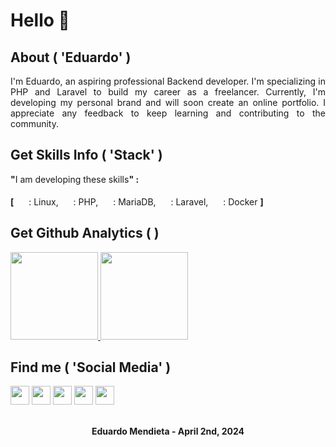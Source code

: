 # Hello 👋

## About ( 'Eduardo' )
<p style="text-align: justify;">I'm Eduardo, an aspiring professional Backend developer. I'm specializing in PHP and Laravel to build my career as a freelancer. Currently, I'm developing my personal brand and will soon create an online portfolio. I appreciate any feedback to keep learning and contributing to the community.</p>


## Get Skills Info ( 'Stack' )
<b>"</b>I am developing these skills<b>" :  
<br>
[</b>
  <img src="https://github.com/mreduum/mreduum/assets/136200861/7ac0186c-f8c9-4554-932e-6ff75e6d6495" height="16"> : Linux, 
  <img src="https://github.com/mreduum/mreduum/assets/136200861/d6ff7f7d-20aa-4522-8c08-abce6d5ec2e0" height="16"> : PHP, 
  <img src="https://github.com/mreduum/mreduum/assets/136200861/fafbcaa1-eb9a-4d2d-a4e3-4751058f7553" height="16"> : MariaDB, 
  <img src="https://github.com/mreduum/mreduum/assets/136200861/0bf25eff-8f7b-4dde-8d8e-f0a9ebc7ef4c" height="16"> : Laravel, 
  <img src="https://github.com/mreduum/mreduum/assets/136200861/f3766593-f019-4a6a-a4e4-cc49ccb63ae7" height="16"> : Docker
<b>]</b>


## Get Github Analytics ( )
<a href="https://github.com/mreduum">
  <img height="140em" src="https://github-readme-stats-eight-theta.vercel.app/api?username=mreduum&show_icons=true&theme=algolia&include_all_commits=true&count_private=true"/>
  <img height="140em" src="https://github-readme-stats-eight-theta.vercel.app/api/top-langs/?username=mreduum&layout=compact&langs_count=8&theme=algolia"/>
</a>


## Find me ( 'Social Media' )

[<img src="https://github.com/mreduum/mreduum/assets/136200861/dfd8bb42-3200-460f-9caa-28aead6c66d3" height="30">](https://linkedin.com/in/mreduum)
[<img src="https://github.com/mreduum/mreduum/assets/136200861/a2d058b3-568c-4f8c-b36f-098cc1efe98e" height="30">](https://facebook.com)
[<img src="https://github.com/mreduum/mreduum/assets/136200861/71429572-e894-4758-b9b8-9c389bc71771" height="30">](https://instagram.com)
[<img src="https://github.com/mreduum/mreduum/assets/136200861/358c9a09-7b83-4667-96f9-abc5d3ff9946" height="30">](https://threads.net)
[<img src="https://github.com/mreduum/mreduum/assets/136200861/29550029-2c9d-40c2-9844-90b3a9927af2" height="30">](https://tiktok.com)
<br>
<br>

<div align="center"><b>Eduardo Mendieta - April 2nd, 2024</b></div>
